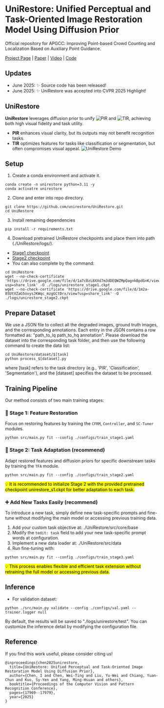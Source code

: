 # UniRestore: Unified Perceptual and Task-Oriented Image Restoration Model Using Diffusion Prior

Official repository for APGCC: Improving Point-based Crowd Counting and Localization Based on Auxiliary Point Guidance.

[Project Page](https://unirestore.github.io) | [Paper](https://arxiv.org/abs/2501.13134) | [Video](https://www.youtube.com/watch?v=Jm1NkDDXN90) | [Code](https://github.com/unirestore/UniRestore)

## Updates
- June 2025: ✨ Source code has been released!
- June 2025: ✨ UniRestore was accepted into CVPR 2025 Highlight!

## UniRestore
**UniRestore** leverages diffusion prior to unify ![PIR](https://img.shields.io/badge/Perceptual_Image_Restoration-(PIR)-blue?style=flat-square)
and ![TIR](https://img.shields.io/badge/Task_oriented_Image_Restoration-(TIR)-yellow?style=flat-square), achieving both high visual fidelity and task utility.
- **PIR** enhances visual clarity, but its outputs may not benefit recognition tasks.  
- **TIR** optimizes features for tasks like classification or segmentation, but often compromises visual appeal.
![UniRestore Demo](./assets/teaser.gif)

## Setup
1) Create a conda environment and activate it.
```
conda create -n unirestore python=3.11 -y
conda activatre unirestore
```
2) Clone and enter into repo directory.
```
git clone https://github.com/unirestore/UniRestore.git
cd UniRestore
```
3) Install remaining dependencies
```
pip install -r requirements.txt
```
4) Download pretrained UniRestore checkpoints and place them into path (./UniRestore/logs/).
- [Stage1 checkpoint](https://drive.google.com/file/d/1a7c8zL8XXd7m3dDEQWZMpQagnkBpdGnK/view?usp=share_link)
- [Stage2 checkpoint](https://drive.google.com/file/d/1m2a-8SUtVZaG5ovysJKWqc_mzgGCtDrx/view?usp=share_link)
- You can also complete by the command:
```
cd UniRestore
wget --no-check-certificate 'https://drive.google.com/file/d/1a7c8zL8XXd7m3dDEQWZMpQagnkBpdGnK/view?usp=share_link' -O ./logs/unirestore_stage1.ckpt
wget --no-check-certificate 'https://drive.google.com/file/d/1m2a-8SUtVZaG5ovysJKWqc_mzgGCtDrx/view?usp=share_link' -O ./logs/unirestore_stage2.ckpt
```

## Prepare Dataset
We use a JSON file to collect all the degraded images, ground truth images, and the corresponding annotations.
Each entry in the JSON contains a row formatted as:
"path_to_lq path_to_hq annotation".
Please download the dataset into the corresponding task folder, and then use the following command to create the data list:
```
cd UniRestore/dataset/$[task]
python process_$[dataset].py
```
where \[task\] refers to the task directory (e.g., 'PIR', 'Classification', 'Segmentation'), and the \[dataset\] specifies the dataset to be processed.

## Training Pipeline
Our method consists of two main training stages:
### 📌 Stage 1: Feature Restoration
Focus on restoring features by training the `CFRM`, `Controller`, and `SC-Tuner` modules.
```
python src/main.py fit --config ./configs/train_stage1.yaml
```
### 📌 Stage 2: Task Adaptation (recommend)
Adapt restored features and diffusion priors for specific downstream tasks by training the `TFA` module.
```
python src/main.py fit --config ./configs/train_stage2.yaml
```
<mark>💡 It is recommended to initialize Stage 2 with the provided pretrained checkpoint unirestore_s1.ckpt for better adaptation to each task.<mark>

### ➕ Add New Tasks Easily (recommend)
To introduce a new task, simply define new task-specific prompts and fine-tune without modifying the main model or accessing previous training data.
1. Add your custom task objective at: ./UniRestore/src/core/base
2. Modify the `tedit: task` field to add your new task-specific prompt words at configuration.
3. Implement a new data loader at: ./UniRestore/src/data
4. Run fine-tuning with:
```
python src/main.py fit --config ./configs/train_stage3.yaml
```
<mark>💡 This process enables flexible and efficient task extension without retraining the full model or accessing previous data.<mark>

## Inference
- For validation dataset:
```
python ./src/main.py validate --config ./configs/val.yaml --trainer.logger null
```
By default, the results will be saved to "./logs/unirestore/test". You can customize the inference detail by modifying the configuration file.

## Reference
If you find this work useful, please consider citing us!
```
@inproceedings{chen2025unirestore,
  title={UniRestore: Unified Perceptual and Task-Oriented Image Restoration Model Using Diffusion Prior},
  author={Chen, I and Chen, Wei-Ting and Liu, Yu-Wei and Chiang, Yuan-Chun and Kuo, Sy-Yen and Yang, Ming-Hsuan and others},
  booktitle={Proceedings of the Computer Vision and Pattern Recognition Conference},
  pages={17969--17979},
  year={2025}
}
```